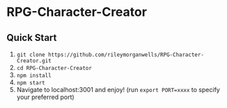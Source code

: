 # RPG-Character-Creator
## Quick Start
1. `git clone https://github.com/rileymorganwells/RPG-Character-Creator.git`
2. `cd RPG-Character-Creator`
3. `npm install`
4. `npm start`
5.  Navigate to localhost:3001 and enjoy! (run `export PORT=xxxx` to specify your preferred port)
